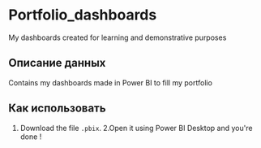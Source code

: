 # Portfolio_dashboards
My dashboards created for learning and demonstrative purposes
## Описание данных
Contains my dashboards made in Power BI to fill my portfolio

## Как использовать
1. Download the file `.pbix`.
2.Open it using Power BI Desktop and you're done !
